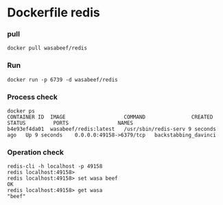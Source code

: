 Dockerfile redis
===========

### pull

    docker pull wasabeef/redis

### Run

    docker run -p 6739 -d wasabeef/redis


### Process check

    docker ps
    CONTAINER ID  IMAGE                   COMMAND               CREATED        STATUS         PORTS                NAMES
    b4e93ef4da01  wasabeef/redis:latest   /usr/sbin/redis-serv 9 seconds ago   Up 9 seconds    0.0.0.0:49158->6379/tcp   backstabbing_davinci


### Operation check

    redis-cli -h localhost -p 49158
    redis localhost:49158>
    redis localhost:49158> set wasa beef
    OK
    redis localhost:49158> get wasa
    "beef"
